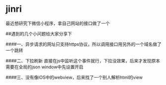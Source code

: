 # jinri
最近想研究下微信小程序，拿自己网站的接口做了一个

##遇到的几个小问题给大家分享下

####一、异步请求的网址只支持https协议，所以调用接口用另外的一个域名做了一个跳转

####二、下拉刷新 直接在js中监听这个事件就行，下拉没效果，后来才发现原本需要在全局的json window中先设置开启

####三、没有像iOS中的webview，后来找了一个别人解析html的view
